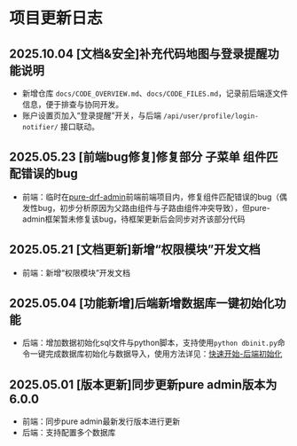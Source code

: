 # 项目更新日志

## 2025.10.04 [文档&安全]补充代码地图与登录提醒功能说明

- 新增仓库 `docs/CODE_OVERVIEW.md`、`docs/CODE_FILES.md`，记录前后端逐文件信息，便于排查与协同开发。
- 账户设置页加入“登录提醒”开关，与后端 `/api/user/profile/login-notifier/` 接口联动。

## 2025.05.23 [前端bug修复]修复部分 子菜单 组件匹配错误的bug

- 前端：临时在[pure-drf-admin](https://github.com/immrk/pure-drf-admin)前端前端项目内，修复组件匹配错误的bug（偶发性bug，初步分析原因为父路由组件与子路由组件冲突导致），但pure-admin框架暂未修复该bug，待框架更新后会同步对齐该部分代码

## 2025.05.21 [文档更新]新增“权限模块”开发文档

- 前端：新增“权限模块”开发文档

## 2025.05.04 [功能新增]后端新增数据库一键初始化功能

- 后端：增加数据初始化sql文件与python脚本，支持使用`python dbinit.py`命令一键完成数据库初始化与数据导入，使用方法详见：[快速开始-后端初始化](https://puredrf.kworlds.cn/docs/devdoc/quickstart.html#_4-%E5%90%8E%E7%AB%AF%E5%88%9D%E5%A7%8B%E5%8C%96%E8%AE%BE%E7%BD%AE)

## 2025.05.01 [版本更新]同步更新pure admin版本为6.0.0

- 前端：同步pure admin最新发行版本进行更新
- 后端：支持配置多个数据库
